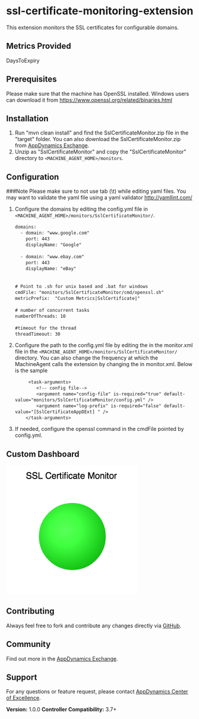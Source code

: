 ssl-certificate-monitoring-extension
====================================

This extension monitors the SSL certificates for configurable domains.

## Metrics Provided ##

DaysToExpiry


## Prerequisites ##

Please make sure that the machine has OpenSSL installed. Windows users can download it from https://www.openssl.org/related/binaries.html


## Installation ##

1. Run "mvn clean install" and find the SslCertificateMonitor.zip file in the "target" folder. You can also download the SslCertificateMonitor.zip from [AppDynamics Exchange][].
2. Unzip as "SslCertificateMonitor" and copy the "SslCertificateMonitor" directory to `<MACHINE_AGENT_HOME>/monitors`.

## Configuration ##

###Note
Please make sure to not use tab (\t) while editing yaml files. You may want to validate the yaml file using a yaml validator http://yamllint.com/

1. Configure the domains by editing the config.yml file in `<MACHINE_AGENT_HOME>/monitors/SslCertificateMonitor/`.

    ```
    domains:
      - domain: "www.google.com"
        port: 443
        displayName: "Google"

      - domain: "www.ebay.com"
        port: 443
        displayName: "eBay"


    # Point to .sh for unix based and .bat for windows
    cmdFile: "monitors/SslCertificateMonitor/cmd/openssl.sh"
    metricPrefix:  "Custom Metrics|SslCertificate|"

    # number of concurrent tasks
    numberOfThreads: 10

    #timeout for the thread
    threadTimeout: 30
    ```


2. Configure the path to the config.yml file by editing the <task-arguments> in the monitor.xml file in the `<MACHINE_AGENT_HOME>/monitors/SslCertificateMonitor/` directory.
You can also change the frequency at which the MachineAgent calls the extension by changing the <execution-frequency-in-seconds> in monitor.xml. Below is the sample

    ```
         <task-arguments>
            <!-- config file-->
            <argument name="config-file" is-required="true" default-value="monitors/SslCertificateMonitor/config.yml" />
            <argument name="log-prefix" is-required="false" default-value="[SslCertificateAppDExt] " />
        </task-arguments>
    ```

3. If needed, configure the openssl command in the cmdFile pointed by config.yml.

## Custom Dashboard ##
![](https://raw.githubusercontent.com/Appdynamics/ssl-certificate-monitoring-extension/master/ssl-certificate.png)

## Contributing ##

Always feel free to fork and contribute any changes directly via [GitHub][].

## Community ##

Find out more in the [AppDynamics Exchange][].

## Support ##

For any questions or feature request, please contact [AppDynamics Center of Excellence][].

**Version:** 1.0.0
**Controller Compatibility:** 3.7+


[Github]: https://github.com/Appdynamics/ssl-certificate-monitoring-extension
[AppDynamics Exchange]: http://community.appdynamics.com/t5/AppDynamics-eXchange/idb-p/extensions
[AppDynamics Center of Excellence]: mailto:ace-request@appdynamics.com
